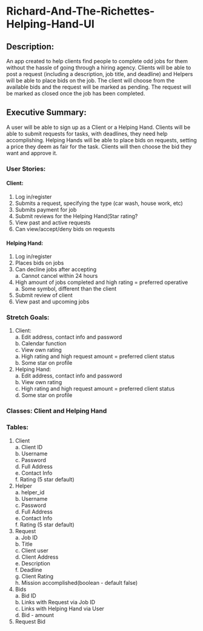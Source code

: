 # Richard-And-The-Richettes-Helping-Hand-UI

## Description:
An app created to help clients find people to complete odd jobs for them without the hassle of going through a hiring agency. Clients will be able to post a request (including a description, job title, and deadline) and Helpers will be able to place bids on the job. The client will choose from the available bids and the request will be marked as pending. The request will be marked as closed once the job has been completed.

## Executive Summary:
A user will be able to sign up as a Client or a Helping Hand. Clients will be able to submit requests for tasks, with deadlines, they need help accomplishing. Helping Hands will be able to place bids on requests, setting a price they deem as fair for the task. Clients will then choose the bid they want and approve it.
  
### User Stories:
#### Client: 
  1. Log in/register
  2. Submits a request, specifying the type (car wash, house work, etc)
  3. Submits payment for job 
  4. Submit reviews for the Helping Hand(Star rating?  
  6. View past and active requests
  7. Can view/accept/deny bids on requests
#### Helping Hand: 
  1. Log in/register
  2. Places bids on jobs
  3. Can decline jobs after accepting   
  a. Cannot cancel within 24 hours
  6. High amount of jobs completed and high rating = preferred operative  
  a. Some symbol, different than the client  
  7. Submit review of client  
  8. View past and upcoming jobs  

### Stretch Goals:
1. Client:  
  a. Edit address, contact info and password  
  b. Calendar function  
  c. View own rating  
  a. High rating and high request amount = preferred client status  
  b. Some star on profile  
2. Helping Hand:  
  a. Edit address, contact info and password  
  b. View own rating  
  c. High rating and high request amount = preferred client status  
  d. Some star on profile  



### Classes: Client and Helping Hand

### Tables:
1. Client  
  a. Client ID  
  b. Username  
  c. Password  
  d. Full Address  
  e. Contact Info  
  f. Rating (5 star default)  
2. Helper  
  a. helper_id  
  b. Username  
  c. Password  
  d. Full Address  
  e. Contact Info  
  f. Rating (5 star default)  
3. Request  
  a. Job ID  
  b. Title  
  c. Client user  
  d. Client Address  
  e. Description  
  f. Deadline  
  g. Client Rating  
  h. Mission accomplished(boolean - default false)  
4. Bids  
  a. Bid ID  
  b. Links with Request via Job ID  
  c. Links with Helping Hand via User  
  d. Bid - amount  
5. Request Bid  
